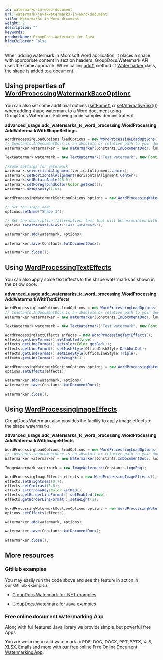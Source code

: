 ```yaml
---
id: watermarks-in-word-document
url: watermark/java/watermarks-in-word-document
title: Watermarks in Word document
weight: 2
description: ""
keywords: 
productName: GroupDocs.Watermark for Java
hideChildren: False
---
```

When adding watermark in Microsoft Word application, it places a shape with appropriate content in section headers. GroupDocs.Watermark API uses the same approach. When calling [add()](https://apireference.groupdocs.com/watermark/java/com.groupdocs.watermark/Watermarker#add(com.groupdocs.watermark.Watermark)) method of [Watermarker](https://apireference.groupdocs.com/watermark/java/com.groupdocs.watermark/Watermarker) class, the shape is added to a document.

## Using properties of [WordProcessingWatermarkBaseOptions](https://apireference.groupdocs.com/watermark/java/com.groupdocs.watermark.options/WordProcessingWatermarkBaseOptions)

You can also set some additional options ([setName()](https://apireference.groupdocs.com/watermark/java/com.groupdocs.watermark.options/WordProcessingWatermarkBaseOptions#setName(java.lang.String)) or [setAlternativeText()](https://apireference.groupdocs.com/watermark/java/com.groupdocs.watermark.options/WordProcessingWatermarkBaseOptions#setAlternativeText(java.lang.String))) when adding shape watermark to a Word document using GroupDocs.Watermark. Following code samples demonstrates it.

**advanced\_usage.add\_watermarks\_to\_word\_processing.WordProcessingAddWatermarkWithShapeSettings**

```java
WordProcessingLoadOptions loadOptions = new WordProcessingLoadOptions();                                   
// Constants.InDocumentDocx is an absolute or relative path to your document. Ex: "C:\\Docs\\document.docx"
Watermarker watermarker = new Watermarker(Constants.InDocumentDocx, loadOptions);                          
                                                                                                           
TextWatermark watermark = new TextWatermark("Test watermark", new Font("Arial", 19));                      
                                                                                                           
//Some settings for watermark                                                                              
watermark.setVerticalAlignment(VerticalAlignment.Center);                                                  
watermark.setHorizontalAlignment(HorizontalAlignment.Center);                                              
watermark.setRotateAngle(25.0);                                                                            
watermark.setForegroundColor(Color.getRed());                                                              
watermark.setOpacity(1.0);                                                                                 
                                                                                                           
WordProcessingWatermarkSectionOptions options = new WordProcessingWatermarkSectionOptions();               
                                                                                                           
// Set the shape name                                                                                      
options.setName("Shape 1");                                                                                
                                                                                                           
// Set the descriptive (alternative) text that will be associated with the shape                           
options.setAlternativeText("Test watermark");                                                              
                                                                                                           
watermarker.add(watermark, options);                                                                       
                                                                                                           
watermarker.save(Constants.OutDocumentDocx);                                                               
                                                                                                           
watermarker.close();                                                                                       
```

## Using [WordProcessingTextEffects](https://apireference.groupdocs.com/watermark/java/com.groupdocs.watermark.options/WordProcessingTextEffects)

You can also apply some text effects to the shape watermarks as shown in the below code.

**advanced\_usage.add\_watermarks\_to\_word\_processing.WordProcessingAddWatermarkWithTextEffects**

```java
WordProcessingLoadOptions loadOptions = new WordProcessingLoadOptions();                                   
// Constants.InDocumentDocx is an absolute or relative path to your document. Ex: "C:\\Docs\\document.docx"
Watermarker watermarker = new Watermarker(Constants.InDocumentDocx, loadOptions);                          
                                                                                                           
TextWatermark watermark = new TextWatermark("Test watermark", new Font("Arial", 19));                      
                                                                                                           
WordProcessingTextEffects effects = new WordProcessingTextEffects();                                       
effects.getLineFormat().setEnabled(true);                                                                  
effects.getLineFormat().setColor(Color.getRed());                                                          
effects.getLineFormat().setDashStyle(OfficeDashStyle.DashDotDot);                                          
effects.getLineFormat().setLineStyle(OfficeLineStyle.Triple);                                              
effects.getLineFormat().setWeight(1);                                                                      
                                                                                                           
WordProcessingWatermarkSectionOptions options = new WordProcessingWatermarkSectionOptions();               
options.setEffects(effects);                                                                               
                                                                                                           
watermarker.add(watermark, options);                                                                       
watermarker.save(Constants.OutDocumentDocx);                                                               
                                                                                                           
watermarker.close();                                                                                       
```

## Using [WordProcessingImageEffects](https://apireference.groupdocs.com/watermark/java/com.groupdocs.watermark.options/WordProcessingImageEffects)

GroupDocs.Watermark also provides the facility to apply image effects to the shape watermarks.

**advanced\_usage.add\_watermarks\_to\_word\_processing.WordProcessingAddWatermarkWithImageEffects**

```java
WordProcessingLoadOptions loadOptions = new WordProcessingLoadOptions();                                   
// Constants.InDocumentDocx is an absolute or relative path to your document. Ex: "C:\\Docs\\document.docx"
Watermarker watermarker = new Watermarker(Constants.InDocumentDocx, loadOptions);                          
                                                                                                           
ImageWatermark watermark = new ImageWatermark(Constants.LogoPng);                                          
                                                                                                           
WordProcessingImageEffects effects = new WordProcessingImageEffects();                                     
effects.setBrightness(0.7);                                                                                
effects.setContrast(0.6);                                                                                  
effects.setChromaKey(Color.getRed());                                                                      
effects.getBorderLineFormat().setEnabled(true);                                                            
effects.getBorderLineFormat().setWeight(1);                                                                
                                                                                                           
WordProcessingWatermarkSectionOptions options = new WordProcessingWatermarkSectionOptions();               
options.setEffects(effects);                                                                               
                                                                                                           
watermarker.add(watermark, options);                                                                       
                                                                                                           
watermarker.save(Constants.OutDocumentDocx);                                                               
                                                                                                           
watermarker.close();                                                                                       
```

## More resources

### GitHub examples

You may easily run the code above and see the feature in action in our GitHub examples:

*   [GroupDocs.Watermark for .NET examples](https://github.com/groupdocs-watermark/GroupDocs.Watermark-for-.NET)
    
*   [GroupDocs.Watermark for Java examples](https://github.com/groupdocs-watermark/GroupDocs.Watermark-for-Java)
    

### Free online document watermarking App

Along with full featured Java library we provide simple, but powerful free Apps.

You are welcome to add watermark to PDF, DOC, DOCX, PPT, PPTX, XLS, XLSX, Emails and more with our free online [Free Online Document Watermarking App](https://products.groupdocs.app/watermark).

